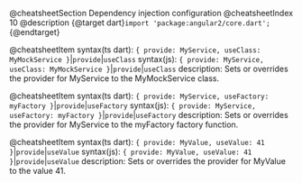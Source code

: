 @cheatsheetSection
Dependency injection configuration
@cheatsheetIndex 10
@description
{@target dart}`import 'package:angular2/core.dart';`{@endtarget}

@cheatsheetItem
syntax(ts dart):
`{ provide: MyService, useClass: MyMockService }`|`provide`|`useClass`
syntax(js):
`{ provide: MyService, useClass: MyMockService }`|`provide`|`useClass`
description:
Sets or overrides the provider for MyService to the MyMockService class.


@cheatsheetItem
syntax(ts dart):
`{ provide: MyService, useFactory: myFactory }`|`provide`|`useFactory`
syntax(js):
`{ provide: MyService, useFactory: myFactory }`|`provide`|`useFactory`
description:
Sets or overrides the provider for MyService to the myFactory factory function.


@cheatsheetItem
syntax(ts dart):
`{ provide: MyValue, useValue: 41 }`|`provide`|`useValue`
syntax(js):
`{ provide: MyValue, useValue: 41 }`|`provide`|`useValue`
description:
Sets or overrides the provider for MyValue to the value 41.

